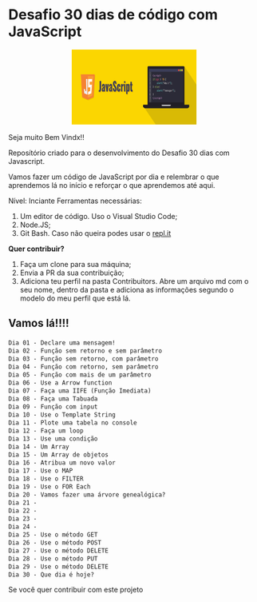 <h1>Desafio 30 dias de código com JavaScript</h1>

<center><img src="./imagens/js.png" width="250" height="150"></center>

Seja muito Bem Vindx!!

Reposítório criado para o desenvolvimento do Desafio 30 dias com Javascript.

Vamos fazer um código de JavaScript por dia e relembrar o que aprendemos lá no início e reforçar o que aprendemos até aqui.

Nível: Inciante
Ferramentas necessárias:
1. Um editor de código. Uso o Visual Studio Code;
2. Node.JS;
3. Git Bash. Caso não queira podes usar o [repl.it](https://repl.it/)

**Quer contribuir?**
1. Faça um clone para sua máquina;
2. Envia a PR da sua contribuição;
3. Adiciona teu perfil na pasta Contribuitors. Abre um arquivo md com o seu nome, dentro da pasta e adiciona as informações segundo o modelo do meu perfil que está lá. 




<h2>Vamos lá!!!!</h2>

```
Dia 01 - Declare uma mensagem!
Dia 02 - Função sem retorno e sem parâmetro
Dia 03 - Função sem retorno, com parâmetro
Dia 04 - Função com retorno, sem parâmetro
Dia 05 - Função com mais de um parâmetro
Dia 06 - Use a Arrow function
Dia 07 - Faça uma IIFE (Função Imediata)
Dia 08 - Faça uma Tabuada
Dia 09 - Função com input
Dia 10 - Use o Template String
Dia 11 - Plote uma tabela no console
Dia 12 - Faça um loop
Dia 13 - Use uma condição
Dia 14 - Um Array 
Dia 15 - Um Array de objetos
Dia 16 - Atribua um novo valor
Dia 17 - Use o MAP
Dia 18 - Use o FILTER
Dia 19 - Use o FOR Each
Dia 20 - Vamos fazer uma árvore genealógica?
Dia 21 - 
Dia 22 -
Dia 23 -
Dia 24 - 
Dia 25 - Use o método GET
Dia 26 - Use o método POST
Dia 27 - Use o método DELETE
Dia 28 - Use o método PUT
Dia 29 - Use o método DELETE
Dia 30 - Que dia é hoje?

```

Se você quer contribuir com este projeto